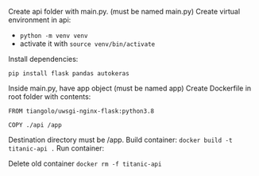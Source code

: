 Create api folder with main.py. (must be named main.py)
Create virtual environment in api:
- `python -m venv venv`
- activate it with `source venv/bin/activate`

Install dependencies:
```
pip install flask pandas autokeras
```
Inside main.py, have app object (must be named app)
Create Dockerfile in root folder with contents:
```
FROM tiangolo/uwsgi-nginx-flask:python3.8

COPY ./api /app
```
Destination directory must be /app.
Build container:
`docker build -t titanic-api .`
Run container:

Delete old container
`docker rm -f titanic-api`
